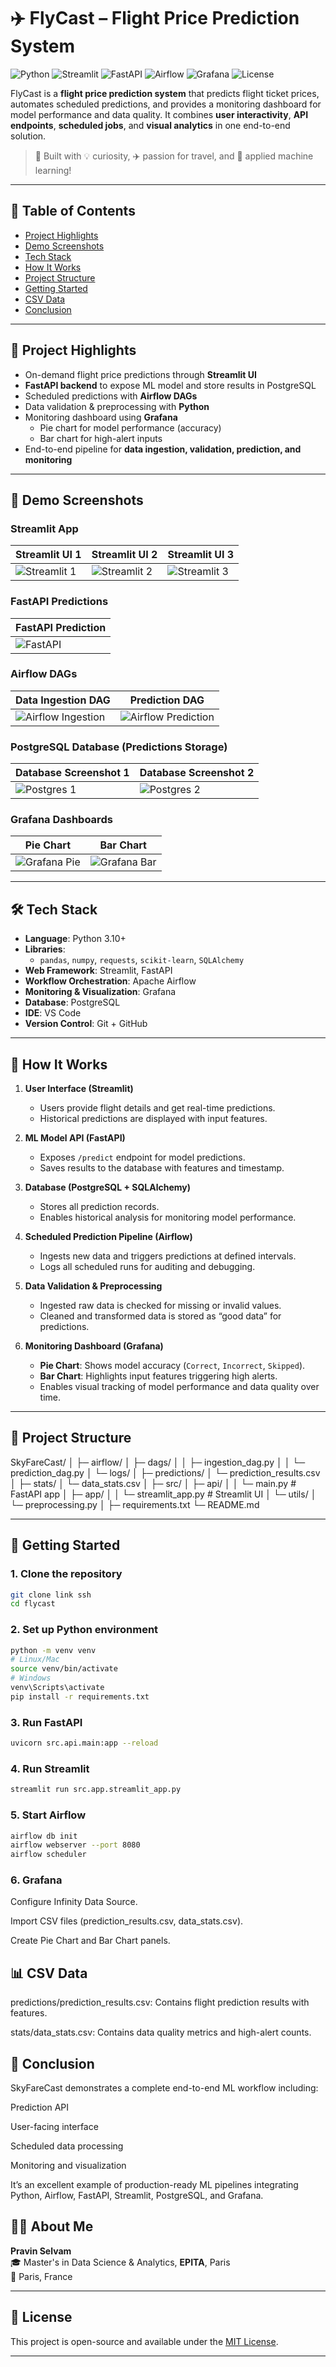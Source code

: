 # ✈️ FlyCast – Flight Price Prediction System

![Python](https://img.shields.io/badge/Python-3.10-blue?logo=python&logoColor=white)
![Streamlit](https://img.shields.io/badge/Built%20with-Streamlit-orange?logo=streamlit)
![FastAPI](https://img.shields.io/badge/Backend-FastAPI-lightgrey)
![Airflow](https://img.shields.io/badge/Workflow-Airflow-blueviolet)
![Grafana](https://img.shields.io/badge/Monitoring-Grafana-red)
![License](https://img.shields.io/badge/License-MIT-green)

FlyCast is a **flight price prediction system** that predicts flight ticket prices, automates scheduled predictions, and provides a monitoring dashboard for model performance and data quality. It combines **user interactivity**, **API endpoints**, **scheduled jobs**, and **visual analytics** in one end-to-end solution.

> 🚀 Built with 💡 curiosity, ✈️ passion for travel, and 🧠 applied machine learning!  

---

## 🌟 Table of Contents

- [Project Highlights](#project-highlights)  
- [Demo Screenshots](#demo-screenshots)  
- [Tech Stack](#tech-stack)  
- [How It Works](#how-it-works)  
- [Project Structure](#project-structure)  
- [Getting Started](#getting-started)  
- [CSV Data](#csv-data)  
- [Conclusion](#conclusion)  

---

## 🌟 Project Highlights

- On-demand flight price predictions through **Streamlit UI**
- **FastAPI backend** to expose ML model and store results in PostgreSQL
- Scheduled predictions with **Airflow DAGs**
- Data validation & preprocessing with **Python**
- Monitoring dashboard using **Grafana**  
  - Pie chart for model performance (accuracy)  
  - Bar chart for high-alert inputs  
- End-to-end pipeline for **data ingestion, validation, prediction, and monitoring**

---
## 📸 Demo Screenshots

### Streamlit App
| Streamlit UI 1 | Streamlit UI 2 | Streamlit UI 3 |
|----------------|----------------|----------------|
| ![Streamlit 1](https://github.com/aswinroshanrajendran/SkyFareCast/blob/main/images/streamlit%20-1.png) | ![Streamlit 2](https://github.com/aswinroshanrajendran/SkyFareCast/blob/main/images/streamlit%20-%202.png) | ![Streamlit 3](https://github.com/aswinroshanrajendran/SkyFareCast/blob/main/images/streamlit%20-%203.png) |

### FastAPI Predictions
| FastAPI Prediction |
|------------------|
| ![FastAPI](https://github.com/aswinroshanrajendran/SkyFareCast/blob/main/images/Fast%20api%20-%201.png) |

### Airflow DAGs
| Data Ingestion DAG | Prediction DAG |
|------------------|----------------|
| ![Airflow Ingestion](https://github.com/aswinroshanrajendran/SkyFareCast/blob/main/images/Airflow%20-%201.png) | ![Airflow Prediction](https://github.com/aswinroshanrajendran/SkyFareCast/blob/main/images/Airflow%20-%202.png) |

### PostgreSQL Database (Predictions Storage)
| Database Screenshot 1 | Database Screenshot 2 |
|----------------------|----------------------|
| ![Postgres 1](https://github.com/aswinroshanrajendran/SkyFareCast/blob/main/images/pg%20-%201.png) | ![Postgres 2](https://github.com/aswinroshanrajendran/SkyFareCast/blob/main/images/pg%20-%202.png) |

### Grafana Dashboards
| Pie Chart | Bar Chart |
|-----------|-----------|
| ![Grafana Pie](https://github.com/aswinroshanrajendran/SkyFareCast/blob/main/images/grafana%20-%201.png) | ![Grafana Bar](https://github.com/aswinroshanrajendran/SkyFareCast/blob/main/images/grafana%20-%201.png) |

---

## 🛠 Tech Stack

- **Language**: Python 3.10+  
- **Libraries**: 
  - `pandas`, `numpy`, `requests`, `scikit-learn`, `SQLAlchemy`  
- **Web Framework**: Streamlit, FastAPI  
- **Workflow Orchestration**: Apache Airflow  
- **Monitoring & Visualization**: Grafana  
- **Database**: PostgreSQL  
- **IDE**: VS Code  
- **Version Control**: Git + GitHub  

---

## 🧠 How It Works

1. **User Interface (Streamlit)**  
   - Users provide flight details and get real-time predictions.  
   - Historical predictions are displayed with input features.  

2. **ML Model API (FastAPI)**  
   - Exposes `/predict` endpoint for model predictions.  
   - Saves results to the database with features and timestamp.  

3. **Database (PostgreSQL + SQLAlchemy)**  
   - Stores all prediction records.  
   - Enables historical analysis for monitoring model performance.  

4. **Scheduled Prediction Pipeline (Airflow)**  
   - Ingests new data and triggers predictions at defined intervals.  
   - Logs all scheduled runs for auditing and debugging.  

5. **Data Validation & Preprocessing**  
   - Ingested raw data is checked for missing or invalid values.  
   - Cleaned and transformed data is stored as “good data” for predictions.  

6. **Monitoring Dashboard (Grafana)**  
   - **Pie Chart**: Shows model accuracy (`Correct`, `Incorrect`, `Skipped`).  
   - **Bar Chart**: Highlights input features triggering high alerts.  
   - Enables visual tracking of model performance and data quality over time.  

---

## 📂 Project Structure
SkyFareCast/
│
├─ airflow/
│  ├─ dags/
│  │  ├─ ingestion_dag.py
│  │  └─ prediction_dag.py
│  └─ logs/
│
├─ predictions/
│  └─ prediction_results.csv
│
├─ stats/
│  └─ data_stats.csv
│
├─ src/
│  ├─ api/
│  │  └─ main.py           # FastAPI app
│  ├─ app/
│  │  └─ streamlit_app.py  # Streamlit UI
│  └─ utils/
│     └─ preprocessing.py
│
├─ requirements.txt
└─ README.md

---

## 🚀 Getting Started

### **1. Clone the repository**
```bash
git clone link ssh
cd flycast
```

### **2. Set up Python environment**
```bash
python -m venv venv
# Linux/Mac
source venv/bin/activate  
# Windows
venv\Scripts\activate     
pip install -r requirements.txt
```

### **3. Run FastAPI**
```bash
uvicorn src.api.main:app --reload

```

### **4. Run Streamlit**
```bash
streamlit run src.app.streamlit_app.py

```

### **5. Start Airflow**

```bash
airflow db init
airflow webserver --port 8080
airflow scheduler

```

### **6. Grafana**

Configure Infinity Data Source.

Import CSV files (prediction_results.csv, data_stats.csv).

Create Pie Chart and Bar Chart panels.

## **📊 CSV Data**

predictions/prediction_results.csv: Contains flight prediction results with features.

stats/data_stats.csv: Contains data quality metrics and high-alert counts.

## **🏁 Conclusion**

SkyFareCast demonstrates a complete end-to-end ML workflow including:

Prediction API

User-facing interface

Scheduled data processing

Monitoring and visualization

It’s an excellent example of production-ready ML pipelines integrating Python, Airflow, FastAPI, Streamlit, PostgreSQL, and Grafana.

## 🙋‍♂️ About Me

**Pravin Selvam**  
🎓 Master's in Data Science & Analytics, **EPITA**, Paris  
📍 Paris, France  


---

## 📜 License

This project is open-source and available under the [MIT License](LICENSE).

---
